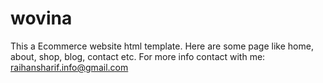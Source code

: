 # wovina
This a Ecommerce website html template. Here are some page like home, about, shop, blog, contact etc.
For more info contact with me: raihansharif.info@gmail.com
